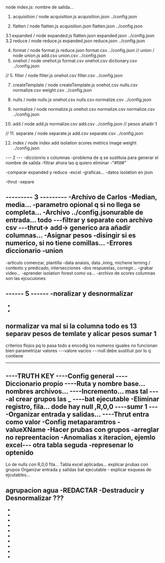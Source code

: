 node index.js:
nombre de salida...

1. acquisition     /  node acquisition.js acquisition.json ../config.json

2. flatten         /  node flatten.js acquisition.json flatten.json ../config.json

3.1 expanded       /  node expanded.js flatten.json expanded.json ../config.json
3.2 reduce         /  node reduce.js expanded.json reduce.json ../config.json

4. format          /  node format.js reduce.json format.csv ../config.json
// union    /  node union.js add.csv  union.csv  ../config.json
6. onehot          /  node onehot.js format.csv  onehot.csv  dictionary.csv  ../config.json

// 5. filter       /  node filter.js onehot.csv  filter.csv  ../config.json

7. createTemplate        /  node createTemplate.js onehot.csv  nulls.csv normalize.csv weight.csv  ../config.json 

8. nulls           /  node nulls.js onehot.csv  nulls.csv  normalize.csv  ../config.json
9. normalize       /  node normalize.js onehot.csv normalize.csv  normalize.csv  ../config.json

10. add          /  node add.js normalize.csv  add.csv  ../config.json // pesos añadir 1

// 11. separate    /  node separate.js add.csv  separate.csv  ../config.json

12. index          /  node index add isolation scores metrics image weight ../config.json

--- 2 ---
-diccionrio x columnas
-problema de q se sustituia para generar el nombre de salida
-filtrar ahora las q quiero eliminar
-"#fill#"

-comparar expanded y reduce
    -excel
    -graficas...
    -datos isolation en json

-thrut
-separe

--------- 3 ---------
-Archivo de Carlos
-Median, media...
-parametro opional q si no llega se completa...
-Archivo ../config.jsonurable de entrada... todo 
---filtrar y separate con archivo csv
---thrut-> add-> generico ara añadir columnas...
-Asignar pesos
-disingir si es numerico, si no tiene comillas...
-Errores diccionario
-union
---

-artículo comenzar, plantilla -data anaisis, data ,ining, michene lerning / contexto y predicado,  intersecciones
-dos respuestas, corregir...
-grabar video... 
-aprender isolation forest como va...
-archivo de scores columnas son las ejcucuiones

------ 5 ------
-noralizar y desnormalizar
-
-
-

normalizar va mal si la columna todo es 13
separav pesos de temlate 
y alicar pesos
sumar 1
---
criterios flojos pq lo pasa todo a encodig
los numeros iguales no funcionan bien
parametrizar valores
---valore vacios
---null debe sustituir por lo q contiene

------------------------------------------------------
----TRUTH KEY
----Config general
----Diccionario propio
----Ruta y nombre base...  nombres archivos...
----Incremento... mas tal 
----al crear grupos las _
----bat ejecutable
-Eliminar registro, fila... dode hay null ,R,0,0
----sumr 1
----Organizar entrada y salidas...
----Thrut entra como valor
-Config metaparamtros
-valueXName
-Hacer prubas con grupos
-arreglar no repreentacion
-Anomalias x iteracion, ejemlo excel--- otra tabla seguda
-represenar lo optenido
------------------------------------------------------
Lo de nulls con R,0,0 fila...
Tabla excel aplicadas... explicar
prubas con grupos
Organizar entrada y salidas
bat ejecutable - explicar esqueas de ejcutables...

agrupacion agua
-REDACTAR
-Destraducir y Desnormalizar ???
-
-
-
-
-
-
-
-
-
-
-